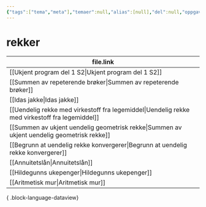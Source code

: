 ```yaml
---
{"tags":["tema","meta"],"temaer":null,"alias":[null],"del":null,"oppgave":null,"fag":null,"eksamen":null,"dg-publish":true,"title":"rekker","date":"2023-06-01","modified":"2023-06-01","permalink":"/temaer/rekker/","dgPassFrontmatter":true}
---
```



# rekker
| file.link                                                                                         |
| ------------------------------------------------------------------------------------------------- |
| [[Ukjent program del 1 S2\|Ukjent program del 1 S2]]                                           |
| [[Summen av repeterende brøker\|Summen av repeterende brøker]]                                 |
| [[Idas jakke\|Idas jakke]]                                                                     |
| [[Uendelig rekke med virkestoff fra legemiddel\|Uendelig rekke med virkestoff fra legemiddel]] |
| [[Summen av ukjent uendelig geometrisk rekke\|Summen av ukjent uendelig geometrisk rekke]]     |
| [[Begrunn at uendelig rekke konvergerer\|Begrunn at uendelig rekke konvergerer]]               |
| [[Annuitetslån\|Annuitetslån]]                                                                 |
| [[Hildegunns ukepenger\|Hildegunns ukepenger]]                                                 |
| [[Aritmetisk mur\|Aritmetisk mur]]                                                             |

{ .block-language-dataview}
